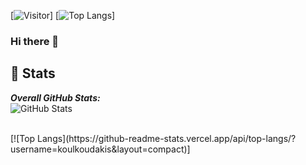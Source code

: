 [![Visitor](https://visitor-badge.laobi.icu/badge?page_id=koulkoudakis.koulkoudakis)]
[![Top Langs](https://github-readme-stats.vercel.app/api/top-langs/?username=koulkoudakis&layout=compact)]
### Hi there 👋

<!--
**koulkoudakis/koulkoudakis** is a ✨ _special_ ✨ repository because its `README.md` (this file) appears on your GitHub profile.

Here are some ideas to get you started:

- 🔭 I’m currently working on ...
- 🌱 I’m currently learning ...
- 👯 I’m looking to collaborate on ...
- 🤔 I’m looking for help with ...
- 💬 Ask me about ...
- 📫 How to reach me: ...
- 😄 Pronouns: ...
- ⚡ Fun fact: ...
-->

<h2>👀 Stats</h2>

<div>
  <b><em>Overall GitHub Stats:</em></b> <br/>
    <img src="https://github-readme-streak-stats.herokuapp.com/?user=koulkoudakis" alt="GitHub Stats" /> <br/><br/>
  </p>
  <div>[![Top Langs](https://github-readme-stats.vercel.app/api/top-langs/?username=koulkoudakis&layout=compact)]
</div>
  
</div>


